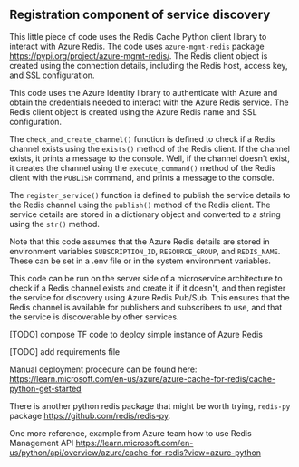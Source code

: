 ##  Registration component of service discovery


This little piece of code uses the Redis Cache Python client library to interact with Azure Redis.
The code uses `azure-mgmt-redis` package https://pypi.org/project/azure-mgmt-redis/.
The Redis client object is created using the connection details, including the Redis host, access key, and SSL configuration.

This code uses the Azure Identity library to authenticate with Azure and obtain the credentials needed to interact with the Azure Redis service.
The Redis client object is created using the Azure Redis name and SSL configuration.

The `check_and_create_channel()` function is defined to check if a Redis channel exists using the `exists()` method of the Redis client. If the channel exists, it prints a message to the console.
Well, if the channel doesn't exist, it creates the channel using the `execute_command()` method of the Redis client with the `PUBLISH` command, and prints a message to the console.

The `register_service()` function is defined to publish the service details to the Redis channel using the `publish()` method of the Redis client.
The service details are stored in a dictionary object and converted to a string using the `str()` method.

Note that this code assumes that the Azure Redis details are stored in environment variables `SUBSCRIPTION_ID`, `RESOURCE_GROUP`, and `REDIS_NAME`.
These can be set in a .env file or in the system environment variables.

This code can be run on the server side of a microservice architecture to check if a Redis channel exists and create it if it doesn't, and then register the service for discovery using Azure Redis Pub/Sub.
This ensures that the Redis channel is available for publishers and subscribers to use, and that the service is discoverable by other services.

[TODO] compose TF code to deploy simple instance of Azure Redis

[TODO] add requirements file

Manual deployment procedure can be found here: https://learn.microsoft.com/en-us/azure/azure-cache-for-redis/cache-python-get-started

There is another python redis package that might be worth trying, `redis-py` package https://github.com/redis/redis-py.

One more reference, example from Azure team how to use Redis Management API https://learn.microsoft.com/en-us/python/api/overview/azure/cache-for-redis?view=azure-python
